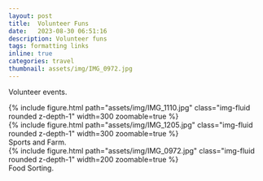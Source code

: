 ```yaml
---
layout: post
title:  Volunteer Funs
date:   2023-08-30 06:51:16
description: Volunteer funs
tags: formatting links
inline: true
categories: travel
thumbnail: assets/img/IMG_0972.jpg
---
```

Volunteer events.

<div class="row mt-3">
    <div class="col-sm mt-3 mt-md-0">
        {% include figure.html path="assets/img/IMG_1110.jpg" class="img-fluid rounded z-depth-1" width=300 zoomable=true %}
    </div>
    <div class="col-sm mt-3 mt-md-0">
        {% include figure.html path="assets/img/IMG_1205.jpg" class="img-fluid rounded z-depth-1" width=300 zoomable=true %}
    </div>
</div>
<div class="caption">
    Sports and Farm.
</div>

<div class="row mt-3">
    <div class="col-sm mt-3 mt-md-0">
        {% include figure.html path="assets/img/IMG_0972.jpg" class="img-fluid rounded z-depth-1" width=200 zoomable=true %}
    </div>
</div>
<div class="caption">
    Food Sorting.
</div>
